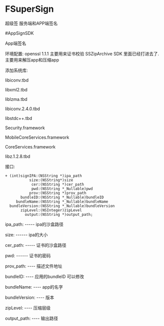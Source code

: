 # FSuperSign
超级签 服务端和APP端签名

#AppSignSDK

App端签名

环境配置:
openssl 1.1.1 主要用来证书校验
SSZipArchive SDK 里面已经打进去了.主要用来解压app和压缩app

添加系统库:

libiconv.tbd

libxml2.tbd

liblzma.tbd

libiconv.2.4.0.tbd

libstdc++.tbd

Security.framework

MobileCoreServices.framework

CoreServices.framework

libz.1.2.8.tbd

接口:

```
+ (int)signIPA:(NSString *)ipa_path
           size:(NSString*)size
            cer:(NSString *)cer_path
            pwd:(NSString *_Nullable)pwd
           prov:(NSString *)prov_path
       bundleID:(NSString *_Nullable)bundleID
     bundleName:(NSString *_Nullable)bundleName
  bundleVersion:(NSString *_Nullable)bundleVersion
       zipLevel:(NSInteger)zipLevel
         output:(NSString *)output_path;
```

ipa_path: -----  ipa的沙盒路径

size: ------ ipa的大小

cer_path: ----- 证书的沙盒路径

pwd: ------ 证书的密码

prov_path: ---- 描述文件地址

bundleID: ---- 应用的bundleID 可以修改

bundleName: ---- app的名字

bundleVersion: ---- 版本

zipLevel: ---- 压缩层级

output_path: ---- 输出路径










